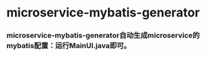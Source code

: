 microservice-mybatis-generator
===================================

### microservice-mybatis-generator自动生成microservice的mybatis配置：运行MainUI.java即可。
